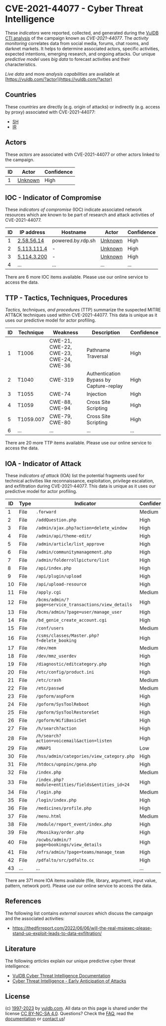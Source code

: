 # CVE-2021-44077 - Cyber Threat Intelligence

These _indicators_ were reported, collected, and generated during the [VulDB CTI analysis](https://vuldb.com/?kb.cti) of the campaign known as _CVE-2021-44077_. The _activity monitoring_ correlates data from social media, forums, chat rooms, and darknet markets. It helps to determine associated actors, specific activities, expected intentions, emerging research, and ongoing attacks. Our unique _predictive model_ uses _big data_ to forecast activities and their characteristics.

_Live data_ and more _analysis capabilities_ are available at [https://vuldb.com/?actor](https://vuldb.com/?actor)

## Countries

These _countries_ are directly (e.g. origin of attacks) or indirectly (e.g. access by proxy) associated with CVE-2021-44077:

* [SH](https://vuldb.com/?country.sh)
* [IR](https://vuldb.com/?country.ir)

## Actors

These _actors_ are associated with CVE-2021-44077 or other actors linked to the campaign.

ID | Actor | Confidence
-- | ----- | ----------
1 | [Unknown](https://vuldb.com/?actor.unknown) | High

## IOC - Indicator of Compromise

These _indicators of compromise_ (IOC) indicate associated network resources which are known to be part of research and attack activities of CVE-2021-44077.

ID | IP address | Hostname | Actor | Confidence
-- | ---------- | -------- | ----- | ----------
1 | [2.58.56.14](https://vuldb.com/?ip.2.58.56.14) | powered.by.rdp.sh | [Unknown](https://vuldb.com/?actor.unknown) | High
2 | [5.113.111.4](https://vuldb.com/?ip.5.113.111.4) | - | [Unknown](https://vuldb.com/?actor.unknown) | High
3 | [5.114.3.200](https://vuldb.com/?ip.5.114.3.200) | - | [Unknown](https://vuldb.com/?actor.unknown) | High
4 | ... | ... | ... | ...

There are 6 more IOC items available. Please use our online service to access the data.

## TTP - Tactics, Techniques, Procedures

_Tactics, techniques, and procedures_ (TTP) summarize the suspected MITRE ATT&CK techniques used within CVE-2021-44077. This data is unique as it uses our predictive model for actor profiling.

ID | Technique | Weakness | Description | Confidence
-- | --------- | -------- | ----------- | ----------
1 | T1006 | CWE-21, CWE-22, CWE-23, CWE-24, CWE-36 | Pathname Traversal | High
2 | T1040 | CWE-319 | Authentication Bypass by Capture-replay | High
3 | T1055 | CWE-74 | Injection | High
4 | T1059 | CWE-88, CWE-94 | Cross Site Scripting | High
5 | T1059.007 | CWE-79, CWE-80 | Cross Site Scripting | High
6 | ... | ... | ... | ...

There are 20 more TTP items available. Please use our online service to access the data.

## IOA - Indicator of Attack

These _indicators of attack_ (IOA) list the potential fragments used for technical activities like reconnaissance, exploitation, privilege escalation, and exfiltration during CVE-2021-44077. This data is unique as it uses our predictive model for actor profiling.

ID | Type | Indicator | Confidence
-- | ---- | --------- | ----------
1 | File | `.forward` | Medium
2 | File | `/addQuestion.php` | High
3 | File | `/admin/ajax.php?action=delete_window` | High
4 | File | `/admin/api/theme-edit/` | High
5 | File | `/admin/article/list_approve` | High
6 | File | `/admin/communitymanagement.php` | High
7 | File | `/admin/folderrollpicture/list` | High
8 | File | `/api/index.php` | High
9 | File | `/api/plugin/upload` | High
10 | File | `/api/upload-resource` | High
11 | File | `/apply.cgi` | Medium
12 | File | `/bcms/admin/?page=service_transactions/view_details` | High
13 | File | `/bcms/admin/?page=user/manage_user` | High
14 | File | `/bd_genie_create_account.cgi` | High
15 | File | `/conf/users` | Medium
16 | File | `/csms/classes/Master.php?f=delete_booking` | High
17 | File | `/dev/mem` | Medium
18 | File | `/dev/mmz_userdev` | High
19 | File | `/diagnostic/editcategory.php` | High
20 | File | `/etc/config/product.ini` | High
21 | File | `/etc/crash` | Medium
22 | File | `/etc/passwd` | Medium
23 | File | `/goform/aspForm` | High
24 | File | `/goform/SysToolReboot` | High
25 | File | `/goform/SysToolRestoreSet` | High
26 | File | `/goform/WifiBasicSet` | High
27 | File | `/h/search?action` | High
28 | File | `/h/search?action=voicemail&action=listen` | High
29 | File | `/HNAP1` | Low
30 | File | `/hss/admin/categories/view_category.php` | High
31 | File | `/htdocs/upnpinc/gena.php` | High
32 | File | `/index.php` | Medium
33 | File | `/index.php?module=entities/fields&entities_id=24` | High
34 | File | `/login.php` | Medium
35 | File | `/login/index.php` | High
36 | File | `/medicines/profile.php` | High
37 | File | `/menu.html` | Medium
38 | File | `/module/report_event/index.php` | High
39 | File | `/Moosikay/order.php` | High
40 | File | `/ocwbs/admin/?page=bookings/view_details` | High
41 | File | `/ofrs/admin/?page=teams/manage_team` | High
42 | File | `/pdfalto/src/pdfalto.cc` | High
43 | ... | ... | ...

There are 371 more IOA items available (file, library, argument, input value, pattern, network port). Please use our online service to access the data.

## References

The following list contains _external sources_ which discuss the campaign and the associated activities:

* https://thedfirreport.com/2022/06/06/will-the-real-msiexec-please-stand-up-exploit-leads-to-data-exfiltration/

## Literature

The following _articles_ explain our unique predictive cyber threat intelligence:

* [VulDB Cyber Threat Intelligence Documentation](https://vuldb.com/?kb.cti)
* [Cyber Threat Intelligence - Early Anticipation of Attacks](https://www.scip.ch/en/?labs.20201022)

## License

(c) [1997-2023](https://vuldb.com/?kb.changelog) by [vuldb.com](https://vuldb.com/?kb.about). All data on this page is shared under the license [CC BY-NC-SA 4.0](https://creativecommons.org/licenses/by-nc-sa/4.0/). Questions? Check the [FAQ](https://vuldb.com/?kb.faq), read the [documentation](https://vuldb.com/?kb) or [contact us](https://vuldb.com/?contact)!
